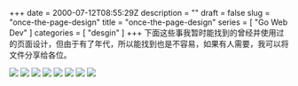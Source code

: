 +++
date = 2000-07-12T08:55:29Z
description = ""
draft = false
slug = "once-the-page-design"
title = "once-the-page-design"
series = [ "Go Web Dev" ]
categories = [ "desgin" ]
+++
下面这些事我暂时能找到的曾经并使用过的页面设计，但由于有了年代，所以能找到也是不容易，如果有人需要，我可以将文件分享给各位。

<img src="/snip/-----------1.png" style="zoom:100%">
<img src="/snip/-----------2.png" style="zoom:100%">
<img src="/snip/-----------3.png" style="zoom:100%">
<img src="/snip/-----------4.png" style="zoom:100%">
<img src="/snip/-----------5.png" style="zoom:100%">
<img src="/snip/-----------6.png" style="zoom:100%">
<img src="/snip/-----------7.png" style="zoom:100%">
<img src="/snip/-----------8.png" style="zoom:100%">

